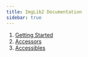```yaml
---
title: ImgLib2 Documentation
sidebar: true
---
```


1.  [ Getting Started](/libs/imglib2/getting-started)
2.  [ Accessors](/libs/imglib2/accessors)
3.  [ Accessibles](/libs/imglib2/accessibles)
